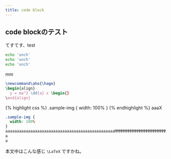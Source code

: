 ```yaml
---
title: code block
---
```


## code blockのテスト

てすてす、test

```sh
echo 'unch'
echo 'unch'
echo 'unch'
```
mm
```tex
\newcommand\aho{\hage}
\begin{align}
  y = ma^2 \dd{a} x \begin{}
\end{align}
```

{% highlight css %}
.sample-img {
  width: 100%
}
{% endhighlight %}
aaaX
```css
.sample-img {
  width: 100%
}
aaaaaaaaaaaaaaaaaaaaaaaaaaaaaaaaaaaaaaaaaaaaaaaaMMMMMMMMMMMMMMMMMMMMMMMMMMMMMMMMMMMM
a
a
```

本文中はこんな感じ `\LaTeX` ですかね。
